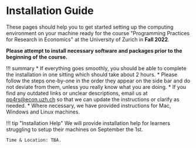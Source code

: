 # Installation Guide

These pages should help you to get started setting up the computing environment on your machine ready for the course "Programming Practices for Research in Economics" at the University of Zurich in **Fall 2022**.

**Please attempt to install necessary software and packages prior to the beginning of the course.**

!!! summary
    * If everything goes smoothly, you should be able to complete the installation in one sitting which should take about 2 hours.
    * Please follow the steps one-by-one in the order they appear on the side bar and do not deviate from them, unless you really know what you are doing.
    * If you find any outdated links or unclear descriptions, email us at [pp4rs@econ.uzh.ch]() so that we can update the instructions or clarify as needed.
    * Where necessary, we have provided instructions for Mac, Windows and Linux machines.

!!! tip "Installation Help"
    We will provide installation help for learners struggling to setup their machines on September the 1st.

    Time & Location: TBA.
